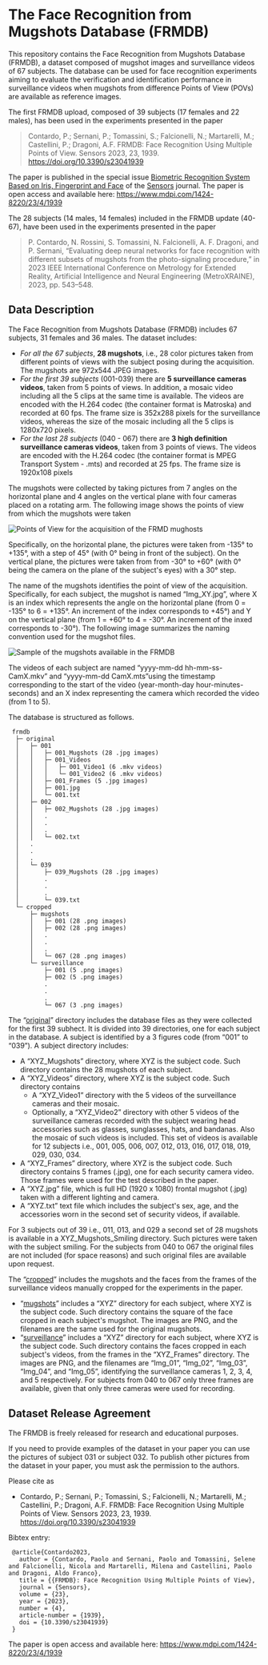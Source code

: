 # The Face Recognition from Mugshots Database (FRMDB)

This repository contains the Face Recognition from Mugshots Database (FRMDB), a dataset composed of mugshot images and surveillance videos of 67 subjects. The database can be used for face recognition experiments aiming to evaluate the verification and identification performance in surveillance videos when mugshots from difference Points of View (POVs) are available as reference images.

The first FRMDB upload, composed of 39 subjects (17 females and 22 males), has been used in the experiments presented in the paper

> Contardo, P.; Sernani, P.; Tomassini, S.; Falcionelli, N.; Martarelli, M.; Castellini, P.; Dragoni, A.F. FRMDB: Face Recognition Using Multiple Points of View. Sensors 2023, 23, 1939. <https://doi.org/10.3390/s23041939>

The paper is published in the special issue [Biometric Recognition System Based on Iris, Fingerprint and Face](https://www.mdpi.com/journal/sensors/special_issues/5ZH0DZ8318) of  the [Sensors](https://www.mdpi.com/journal/sensors) journal. The paper is open access and available here: <https://www.mdpi.com/1424-8220/23/4/1939>

The 28 subjects (14 males, 14 females) included in the FRMDB update (40-67), have been used in the experiments presented in the paper

> P. Contardo, N. Rossini, S. Tomassini, N. Falcionelli, A. F. Dragoni, and P. Sernani, “Evaluating deep neural networks for face recognition with different subsets of mugshots from the photo-signaling procedure,” in 2023 IEEE International Conference on Metrology for Extended Reality, Artificial Intelligence and Neural Engineering (MetroXRAINE), 2023, pp. 543–548.

## Data Description

The Face Recognition from Mugshots Database (FRMDB) includes 67 subjects, 31 females and 36 males. The dataset includes:
-  _For all the 67 subjects_, **28 mugshots**, i.e., 28 color pictures taken from different points of views with the subject posing during the acquisition. The mugshots are 972x544 JPEG images.
-  _For the first 39 subjects_ (001-039) there are **5 surveillance cameras videos**, taken from 5 points of views. In addition, a mosaic video including all the 5 clips at the same time is available. The videos are encoded with the H.264 codec (the container format is Matroska) and recorded at 60 fps. The frame size is 352x288 pixels for the surveillance videos, whereas the size of the mosaic including all the 5 clips is 1280x720 pixels.
-  _For the last 28 subjects_ (040 - 067) there are **3 high definition surveillance cameras videos**, taken from 3 points of views.  The videos are encoded with the H.264 codec (the container format is MPEG Transport System - .mts) and recorded at 25 fps. The frame size is 1920x108 pixels

The mugshots were collected by taking pictures from 7 angles on the horizontal plane and 4 angles on the vertical plane with four cameras placed on a rotating arm. The following image shows the points of view from which the mugshots were taken

![Points of View for the acquisition of the FRMD mughosts](images/povs.png)

Specifically, on the horizontal plane, the pictures were taken from -135° to +135°, with a step of 45° (with 0° being in front of the subject). On the vertical plane, the pictures were taken from from -30° to +60° (with 0° being the camera on the plane of the subject's eyes) with a 30° step.

The name of the mugshots identifies the point of view of the acquisition. Specifically, for each subject, the mugshot is named “Img_XY.jpg”, where X is an index which represents the angle on the horizontal plane (from 0 = -135° to 6 = +135°. An increment of the index corresponds to +45°) and Y on the vertical plane (from 1 = +60° to 4 = -30°. An increment of the inxed corresponds to -30°). The following image summarizes the naming convention used for the mugshot files.

![Sample of the mugshots available in the FRMDB](images/mugshots.gif)

The videos of each subject are named “yyyy-mm-dd hh-mm-ss-CamX.mkv” and “yyyy-mm-dd CamX.mts”using the timestamp corresponding to the start of the video (year-month-day hour-minutes-seconds) and an X index representing the camera which recorded the video (from 1 to 5).

The database is structured as follows.

	 frmdb
	  ├─ original
	  │   ├─ 001
	  │   │   ├─ 001_Mugshots (28 .jpg images)
	  │   │   ├─ 001_Videos
	  │   │   │   ├─ 001_Video1 (6 .mkv videos)
	  │   │   │   └─ 001_Video2 (6 .mkv videos)
	  │   │   ├─ 001_Frames (5 .jpg images)
	  │   │   ├─ 001.jpg
	  │   │   └─ 001.txt
	  │   ├─ 002
	  │   │   ├─ 002_Mugshots (28 .jpg images)
	  │   │   .
	  │   │   .
	  │   │   .
	  │   │   └─ 002.txt
	  │   .
	  │   .
	  │   .
	  │   └─ 039
	  │       ├─ 039_Mugshots (28 .jpg images)
	  │       .
	  │       .
	  │       .
	  │       └─ 039.txt
	  └─ cropped 
	      ├─ mugshots
	      │   ├─ 001 (28 .png images)
	      │   ├─ 002 (28 .png images)
	      │	  .
	      │   .
	      │   .
	      │	  └─ 067 (28 .png images)
	      └─ surveillance
	          ├─ 001 (5 .png images)
	          ├─ 002 (5 .png images)
	       	  .
	          .
	          .
	       	  └─ 067 (3 .png images)

The “[original](frmdb/original)” directory includes the database files as they were collected for the first 39 subhect. It is divided into 39 directories, one for each subject in the database. A subject is identified by a 3 figures code (from “001” to “039”). A subject directory includes:
-  A “XYZ_Mugshots” directory, where XYZ is the subject code. Such directory contains the 28 mugshots of each subject.
-  A “XYZ_Videos” directory, where XYZ is the subject code. Such directory contains
    - A “XYZ_Video1” directory with the 5 videos of the surveillance cameras and their mosaic.
	- Optionally, a “XYZ_Video2” directory with other 5 videos of the surveillance cameras recorded with the subject wearing head accessories such as glasses, sunglasses, hats, and bandanas. Also the mosaic of such videos is included. This set of videos is available for 12 subjects i.e., 001, 005, 006, 007, 012, 013, 016, 017, 018, 019, 029, 030, 034.
-  A “XYZ_Frames” directory, where XYZ is the subject code. Such directory contains 5 frames (.jpg), one for each security camera video. Those frames were used for the test described in the paper.
-  A “XYZ.jpg” file, which is full HD (1920 x 1080) frontal mugshot (.jpg) taken with a different lighting and camera.
-  A “XYZ.txt” text file which includes the subject's sex, age, and the accessories worn in the second set of security videos, if available.

For 3 subjects out of 39 i.e., 011, 013, and 029 a second set of 28 mugshots is available in a XYZ_Mugshots_Smiling directory. Such pictures were taken with the subject smiling. For the subjects from 040 to 067 the original files are not included (for space reasons) and such original files are available upon request.

The “[cropped](frmdb/cropped)” includes the mugshots and the faces from the frames of the surveillance videos manually cropped for the experiments in the paper.
-  “[mugshots](frmdb/cropped/mugshots)” includes a “XYZ” directory for each subject, where XYZ is the subject code. Such directory contains the square of the face cropped in each subject's mugshot. The images are PNG, and the filenames are the same used for the original mugshots.
-  “[surveillance](frmdb/cropped/surveillance)” includes a “XYZ” directory for each subject, where XYZ is the subject code. Such directory contains the faces cropped in each subject's videos, from the frames in the “XYZ_Frames” directory. The images are PNG, and the filenames are “Img_01”, “Img_02”, “Img_03”, “Img_04”, and “Img_05”, identifying the surveillance cameras 1, 2, 3, 4, and 5 respectively. For subjects from 040 to 067 only three frames are available, given that only three cameras were used for recording.

## Dataset Release Agreement

The FRMDB is freely released for research and educational purposes.

If you need to provide examples of the dataset in your paper you can use the pictures of subject 031 or subject 032. To publish other pictures from the dataset in your paper, you must ask the permission to the authors.

Please cite as
- Contardo, P.; Sernani, P.; Tomassini, S.; Falcionelli, N.; Martarelli, M.; Castellini, P.; Dragoni, A.F. FRMDB: Face Recognition Using Multiple Points of View. Sensors 2023, 23, 1939. <https://doi.org/10.3390/s23041939>
 
Bibtex entry:

	 @article{Contardo2023,
	   author = {Contardo, Paolo and Sernani, Paolo and Tomassini, Selene and Falcionelli, Nicola and Martarelli, Milena and Castellini, Paolo and Dragoni, Aldo Franco},
	   title = {{FRMDB}: Face Recognition Using Multiple Points of View},
	   journal = {Sensors},
	   volume = {23},
	   year = {2023},
	   number = {4},
	   article-number = {1939},
	   doi = {10.3390/s23041939}
	 }


The paper is open access and available here: <https://www.mdpi.com/1424-8220/23/4/1939>